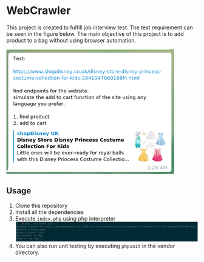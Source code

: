 # WebCrawler

This project is created to fulfill job interview test. The test requirement can be seen in the figure below.
The main objective of this project is to add product to a bag without using browser automation.

![](requirement.png)

## Usage
1. Clone this repository
2. Install all the dependencies
3. Execute `index.php` using php interpreter
![](result.png)
4. You can also run unit testing by executing `phpunit` in the vendor directory.
